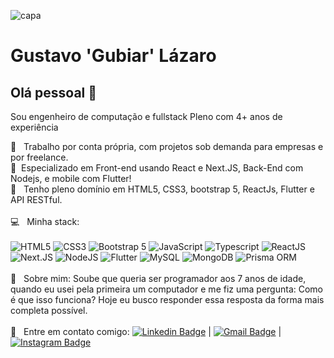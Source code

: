 ![capa](https://user-images.githubusercontent.com/39174920/108928802-8ad2c800-7621-11eb-8716-8f655db3028c.png)



# Gustavo 'Gubiar' Lázaro

## Olá pessoal 👋
Sou engenheiro de computação e fullstack Pleno com 4+ anos de experiência

 :running:  &nbsp; Trabalho por conta própria, com projetos sob demanda para empresas e por freelance.
 <br/> :purple_heart: &nbsp;Especializado em Front-end usando React e Next.JS, Back-End com Nodejs, e mobile com Flutter! 
 <br/> :muscle: &nbsp; Tenho pleno domínio em HTML5, CSS3, bootstrap 5, ReactJs, Flutter e API RESTful. <br/>
 <br/> :computer: &nbsp; Minha stack: <br/> <br/> ![HTML5](https://img.shields.io/badge/HTML5-E34F26?style=for-the-badge&logo=html5&logoColor=white)  ![CSS3](https://img.shields.io/badge/CSS3-1572B6?style=for-the-badge&logo=css3&logoColor=white) ![Bootstrap 5](https://img.shields.io/badge/Bootstrap-563D7C?style=for-the-badge&logo=bootstrap&logoColor=white) ![JavaScript](https://img.shields.io/badge/JavaScript-F7DF1E?style=for-the-badge&logo=javascript&logoColor=black) ![Typescript](https://img.shields.io/badge/TypeScript-007ACC?style=for-the-badge&logo=typescript&logoColor=white) ![ReactJS](https://img.shields.io/badge/React-20232A?style=for-the-badge&logo=react&logoColor=61DAFB) ![Next.JS](https://img.shields.io/badge/next.js-000000?style=for-the-badge&logo=next.js&logoColor=white) ![NodeJS](https://img.shields.io/badge/Node.js-339933?style=for-the-badge&logo=nodedotjs&logoColor=white) ![Flutter](https://img.shields.io/badge/Flutter-02569B?style=for-the-badge&logo=flutter&logoColor=white) ![MySQL](https://img.shields.io/badge/MySQL-005C84?style=for-the-badge&logo=mysql&logoColor=white) ![MongoDB](https://img.shields.io/badge/MongoDB-4EA94B?style=for-the-badge&logo=mongodb&logoColor=white) ![Prisma ORM](https://img.shields.io/badge/Prisma-3982CE?style=for-the-badge&logo=Prisma&logoColor=white) <br/>
 <br/> 💬  &nbsp; Sobre mim: Soube que queria ser programador aos 7 anos de idade, quando eu usei pela primeira um computador e me fiz uma pergunta: Como é que isso funciona? Hoje eu busco responder essa resposta da forma mais completa possível.
 <br/>
 <br/> :email: &nbsp; Entre em contato comigo: [![Linkedin Badge](https://img.shields.io/badge/-Gustavo-blue?style=flat&logo=Linkedin&logoColor=white&link=https://www.linkedin.com/in/tgmarinho/)](https://www.linkedin.com/in/gustavo-lázaro-175434188/)
|
[![Gmail Badge](https://img.shields.io/badge/-gubiar.dev@gmail.com-c14438?style=flat&logo=Gmail&logoColor=white&link=mailto:gubiar.dev@gmail.com)](mailto:gubiar.dev@gmail.com)
|
[![Instagram Badge](https://img.shields.io/badge/Instagram-E4405F?style=flat&logo=instagram&logoColor=white&link=https://www.instagram.com/gubiar.dev)](https://www.instagram.com/gubiar.dev)

